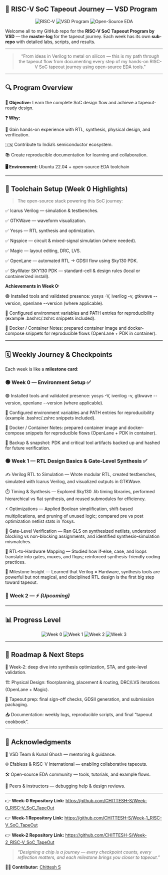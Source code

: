 ## 🧠 RISC-V SoC Tapeout Journey — VSD Program

<div align="center">

![RISC-V](https://img.shields.io/badge/RISC--V-SoC-orange?style=for-the-badge&logo=riscv)
![VSD Program](https://img.shields.io/badge/VSD-Program-blue?style=for-the-badge)
![Open-Source EDA](https://img.shields.io/badge/EDA-OpenSource-brightgreen?style=for-the-badge)

</div>

Welcome all to my GitHub repo for the **RISC-V SoC Tapeout Program by VSD** — the **master-log** for the tapeout journey. Each week has its own **sub-repo** with detailed labs, scripts, and results.

---

<div align="center">
  
>“From ideas in Verilog to metal on silicon — this is my path through the tapeout flow from documenting every step of my hands-on RISC-V SoC tapeout journey using open-source EDA tools." 

</div>

---

## 🔍 Program Overview

**🎯 Objective:** Learn the complete SoC design flow and achieve a tapeout-ready design.  

**❓ Why:**

🔧 Gain hands-on experience with RTL, synthesis, physical design, and verification.

🇮🇳 Contribute to India’s semiconductor ecosystem.

📚 Create reproducible documentation for learning and collaboration.

**🖥️ Environment:** Ubuntu 22.04 + open-source EDA toolchain

---

## 🧰 Toolchain Setup (Week 0 Highlights)

> The open-source stack powering this SoC journey:

✅ Icarus Verilog — simulation & testbenches.

✅ GTKWave — waveform visualization.

✅ Yosys — RTL synthesis and optimization.

✅ Ngspice — circuit & mixed-signal simulation (where needed).

✅ Magic — layout editing, DRC, LVS.

✅ OpenLane — automated RTL → GDSII flow using Sky130 PDK.

✅ SkyWater SKY130 PDK — standard-cell & design rules (local or containerized install).

**Achievements in Week 0:**  

🟢 Installed tools and validated presence: yosys -V, iverilog -v, gtkwave --version, openlane --version (where applicable).

🧭 Configured environment variables and PATH entries for reproducibility (example .bashrc/.zshrc snippets included).

🐳 Docker / Container Notes: prepared container image and docker-compose snippets for reproducible flows (OpenLane + PDK in container). 

---

## 🗓️ Weekly Journey & Checkpoints

Each week is like a **milestone card**:

### 🟢 Week 0 — Environment Setup ✅

🟢 Installed tools and validated presence: yosys -V, iverilog -v, gtkwave --version, openlane --version (where applicable).

🧭 Configured environment variables and PATH entries for reproducibility (example .bashrc/.zshrc snippets included).

🐳 Docker / Container Notes: prepared container image and docker-compose snippets for reproducible flows (OpenLane + PDK in container).

🔁 Backup & snapshot: PDK and critical tool artifacts backed up and hashed for future verification.

### 🟢 Week 1 — RTL Design Basics & Gate-Level Synthesis ✅

✍️ Verilog RTL to Simulation — Wrote modular RTL, created testbenches, simulated with Icarus Verilog, and visualized outputs in GTKWave.

⏱️ Timing & Synthesis — Explored Sky130 .lib timing libraries, performed hierarchical vs flat synthesis, and reused submodules for efficiency.

⚡ Optimizations — Applied Boolean simplification, shift-based multiplications, and pruning of unused logic; compared pre vs post optimization netlist stats in Yosys.

🔗 Gate-Level Verification — Ran GLS on synthesized netlists, understood blocking vs non-blocking assignments, and identified synthesis–simulation mismatches.

🧱 RTL-to-Hardware Mapping — Studied how if-else, case, and loops translate into gates, muxes, and flops; reinforced synthesis-friendly coding practices.

🚀 Milestone Insight — Learned that Verilog = Hardware, synthesis tools are powerful but not magical, and disciplined RTL design is the first big step toward tapeout.

### 🔵 Week 2 —  ⚡ *(Upcoming)*

---

## 📊 Progress Level

<div align="center">

![Week 0](https://img.shields.io/badge/Week%200-✅%20Done-green?style=for-the-badge)
![Week 1](https://img.shields.io/badge/Week%201-✅%20Done-green?style=for-the-badge)
![Week 2](https://img.shields.io/badge/Week%202-⏳%20In%20Progress-yellow?style=for-the-badge)
![Week 3](https://img.shields.io/badge/Week%203-⏳%20Upcoming-blue?style=for-the-badge)

</div>

---

## 🔮 Roadmap & Next Steps

🔁 Week-2: deep dive into synthesis optimization, STA, and gate-level validation.

🏗️ Physical Design: floorplanning, placement & routing, DRC/LVS iterations (OpenLane + Magic).

🧾 Tapeout prep: final sign-off checks, GDSII generation, and submission packaging.

📤 Documentation: weekly logs, reproducible scripts, and final “tapeout cookbook”.

---

## 🙏 Acknowledgments

🤝 VSD Team & Kunal Ghosh — mentoring & guidance.

🌐 Efabless & RISC-V International — enabling collaborative tapeouts.

🛠️ Open-source EDA community — tools, tutorials, and example flows.

👥 Peers & instructors — debugging help & design reviews.

---

👉 **Week-0 Repository Link:** https://github.com/CHITTESH-S/Week-0_RISC-V_SoC_TapeOut

👉 **Week-1 Repository Link:** https://github.com/CHITTESH-S/Week-1_RISC-V_SoC_TapeOut

👉 **Week-2 Repository Link:** https://github.com/CHITTESH-S/Week-2_RISC-V_SoC_TapeOut

> *“Designing a chip is a journey — every checkpoint counts, every reflection matters, and each milestone brings you closer to tapeout.”*

👨‍💻 **Contributor:** [Chittesh S](https://github.com/CHITTESH-S)
